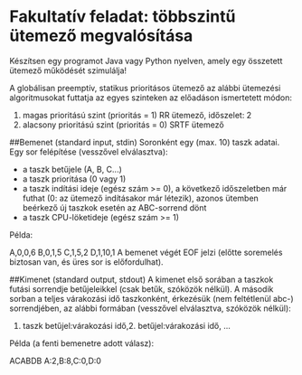 # Fakultatív feladat: többszintű ütemező megvalósítása

Készítsen egy programot Java vagy Python nyelven, amely egy összetett ütemező működését szimulálja!

A globálisan preemptív, statikus prioritásos ütemező az alábbi ütemezési algoritmusokat futtatja az egyes szinteken az előadáson ismertetett módon:

1. magas prioritású szint (prioritás = 1) RR ütemező, időszelet: 2
2. alacsony prioritású szint (prioritás = 0) SRTF ütemező

##Bemenet (standard input, stdin)
Soronként egy (max. 10) taszk adatai. Egy sor felépítése (vesszővel elválasztva):

- a taszk betűjele (A, B, C...)
- a taszk prioritása (0 vagy 1)
- a taszk indítási ideje (egész szám >= 0), a következő időszeletben már futhat (0: az ütemező indításakor már létezik), azonos ütemben beérkező új taszkok esetén az ABC-sorrend dönt
- a taszk CPU-löketideje (egész szám >= 1)

Példa:

A,0,0,6
B,0,1,5
C,1,5,2
D,1,10,1
A bemenet végét EOF jelzi (előtte soremelés biztosan van, és üres sor is előfordulhat).

##Kimenet (standard output, stdout)
A kimenet első sorában a taszkok futási sorrendje betűjeleikkel (csak betűk, szóközök nélkül).
A második sorban a teljes várakozási idő taszkonként, érkezésük (nem feltétlenül abc-) sorrendjében, az alábbi formában (vesszővel elválasztva, szóközök nélkül):

1. taszk betűjel:várakozási idő,2. betűjel:várakozási idő, ...

Példa (a fenti bemenetre adott válasz):

ACABDB
A:2,B:8,C:0,D:0

